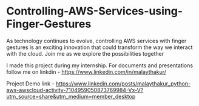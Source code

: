 # Controlling-AWS-Services-using-Finger-Gestures
As technology continues to evolve, controlling AWS services with finger gestures is an exciting innovation that could transform the way we interact with the cloud. Join me as we explore the possibilities together

I made this project during my internship. For documents and presentations follow me on linkdin - https://www.linkedin.com/in/malaythakur/

Project Demo link - https://www.linkedin.com/posts/malaythakur_python-aws-awscloud-activity-7104959050873769984-Vx-V?utm_source=share&utm_medium=member_desktop
